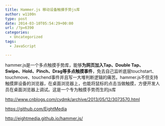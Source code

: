 ```yaml
---
title: Hammer.js 移动设备触摸手势js库
author: w1100n
type: post
date: 2014-03-10T05:54:29+00:00
url: /?p=6390
categories:
  - Uncategorized
tags:
  - JavaScript

---
```

hammer.js是一个多点触摸手势库，能够**为网页加入Tap、Double Tap、Swipe、Hold、Pinch、Drag等多点触摸事件**，免去自己监听底层touchstart、touchmove、touchend事件并且写一大堆判断逻辑的痛苦。hammer.js不但支持触摸屏设备的浏览器，在桌面浏览器上，也能将鼠标的点击当做触摸，方便开发人员在桌面浏览器上调试。这是一个专为触摸手势而生的js库

http://www.cnblogs.com/cydmk/archive/2013/05/12/3073570.html

https://github.com/EightMedia

http://eightmedia.github.io/hammer.js/